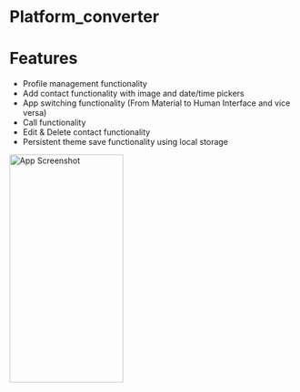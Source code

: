# Platform_converter

# Features
- Profile management functionality
- Add contact functionality with image and date/time pickers
- App switching functionality (From Material to Human Interface and vice versa)
- Call functionality
- Edit & Delete contact functionality
- Persistent theme save functionality using local storage

<img src="https://github.com/user-attachments/assets/4a596682-4083-4e3f-83a1-10a327c738c4" alt="App Screenshot" width="200" height="400"/>


